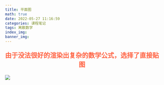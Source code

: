 ```yaml
---
title: 平面图
math: true
date: 2022-05-27 11:16:59
categories: 课程笔记
tags: 离散数学
index_img:
banner_img:
---
```

<p style="text-align:center;color:#ff6444;font-size:1.5em;font-weight: bold;">
由于没法很好的渲染出复杂的数学公式，选择了直接贴图
</p>

![](https://munner.coding.net/p/blogpicgo/d/blogimages/git/raw/main/math_img/plane-map.png)
